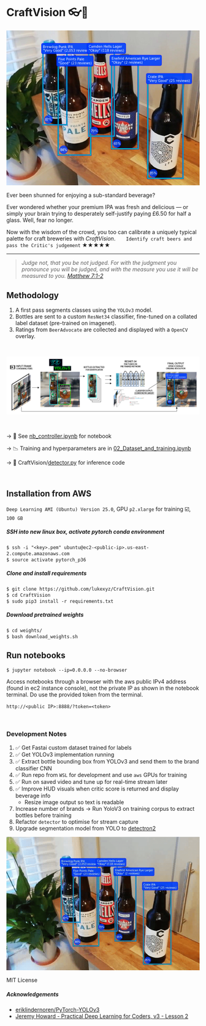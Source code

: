# CraftVision :eyeglasses::speech_balloon: 

<p align="center">
  <img src="https://github.com/lukexyz/CraftVision/blob/master/output/assortment_0c.png?raw=true">
</p>

Ever been shunned for enjoying a sub-standard beverage?  

Ever wondered whether your premium IPA was fresh and delicious — or simply your brain trying to desperately self-justify paying £6.50 for half a glass. Well, fear no longer.

Now with the wisdom of the crowd, you too can calibrate a uniquely typical palette for craft breweries with _CraftVision_.
&nbsp;&nbsp;&nbsp;&nbsp;&nbsp;&nbsp;`Identify craft beers and pass the Critic's judgement` ★★★★★

---
> *Judge not, that you be not judged. For with the judgment you pronounce you will be judged, and with the measure you use it will be measured to you. [Matthew 7:1-2](https://www.biblegateway.com/passage/?search=Matthew+7:1-2)*

## Methodology

1. A first pass segments classes using the `YOLOv3` model.
2. Bottles are sent to a custom `ResNet34` classifier, fine-tuned on a collated label dataset (pre-trained on imagenet).
3. Ratings from `BeerAdvocate` are collected and displayed with a `OpenCV` overlay.

<br/>

<p align="center">
  <img src="https://github.com/lukexyz/CraftVision/blob/master/output/Artboard_2.png?raw=true">
</p>

<br/>

  → :notebook_with_decorative_cover: See [nb_controller.ipynb](/nb_controller.ipynb) for notebook 

  → :chart_with_downwards_trend: Training and hyperparameters are in [02_Dataset_and_training.ipynb](notebooks/02_Dataset_and_training.ipynb)

  → :bookmark_tabs: CraftVision/[detector.py](/detector.py) for inference code

<br/>

## Installation from AWS
`Deep Learning AMI (Ubuntu) Version 25.0`, GPU `p2.xlarge` for training :ballot_box_with_check:, `100 GB`

##### SSH into new linux box, activate pytorch conda environment
    $ ssh -i "<key>.pem" ubuntu@ec2-<public-ip>.us-east-2.compute.amazonaws.com
    $ source activate pytorch_p36
    
##### Clone and install requirements
    $ git clone https://github.com/lukexyz/CraftVision.git
    $ cd CraftVision
    $ sudo pip3 install -r requirements.txt

##### Download pretrained weights
    $ cd weights/
    $ bash download_weights.sh

## Run notebooks
    $ jupyter notebook --ip=0.0.0.0 --no-browser
    
Access notebooks through a browser with the aws public IPv4 address (found in ec2 instance console), not the private IP as shown in the notebook terminal. Do use the provided token from the terminal.

    http://<public IP>:8888/?token=<token>

<br/>

### Development Notes
1. :white_check_mark: Get Fastai custom dataset trained for labels
2. :white_check_mark: Get YOLOv3 implementation running
3. :white_check_mark: Extract bottle bounding box from YOLOv3 and send them to the brand classifier CNN
4. :white_check_mark: Run repo from `WSL` for development and use `aws` GPUs for training 
5. :white_check_mark: Run on saved video and tune up for real-time stream later
6. :white_check_mark: Improve HUD visuals when critic score is returned and display beverage info
    - Resize image output so text is readable
7. Increase number of brands → Run YoloV3 on training corpus to extract bottles before training
8. Refactor `detector` to optimise for stream capture
9. Upgrade segmentation model from YOLO to [detectron2](https://github.com/facebookresearch/detectron2)



<p align="center">
  <img src="https://github.com/lukexyz/CraftVision/blob/master/data/video/craft-vid-crop.gif?raw=true">
</p>

MIT License


##### Acknowledgements

* [eriklindernoren/PyTorch-YOLOv3](https://github.com/eriklindernoren/PyTorch-YOLOv3)
* [Jeremy Howard - Practical Deep Learning for Coders, v3 - Lesson 2](https://course.fast.ai/)
